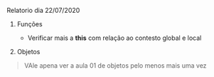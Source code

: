 
Relatorio dia 22/07/2020

1. Funções
    - Verificar mais a **this** com relação ao contesto global e local

2. Objetos 
> VAle apena ver a aula 01 de objetos pelo menos mais uma vez 